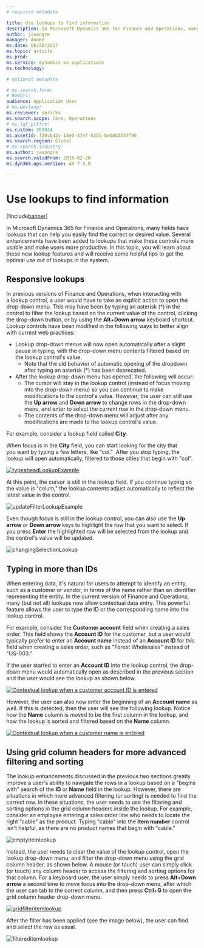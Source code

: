 ```yaml
---
# required metadata

title: Use lookups to find information
description: In Microsoft Dynamics 365 for Finance and Operations, many fields have lookups that can help you easily find the correct or desired value. Several enhancements have been added to lookups that make these controls more usable and make users more productive. In this topic, you will learn about these new lookup features and will receive some helpful tips to get the optimal use out of lookups in the system.  
author: jasongre
manager: AnnBe
ms.date: 06/20/2017
ms.topic: article
ms.prod: 
ms.service: dynamics-ax-applications
ms.technology: 

# optional metadata

# ms.search.form: 
# ROBOTS: 
audience: Application User
# ms.devlang: 
ms.reviewer: sericks
ms.search.scope: Core, Operations
# ms.tgt_pltfrm: 
ms.custom: 269934
ms.assetid: f20cbd2c-14e0-47e7-b351-8e60d3537f96
ms.search.region: Global
# ms.search.industry: 
ms.author: jasongre
ms.search.validFrom: 2016-02-28
ms.dyn365.ops.version: AX 7.0.0

---
```


# Use lookups to find information

[!include[banner](../includes/banner.md)]


In Microsoft Dynamics 365 for Finance and Operations, many fields have lookups that can help you easily find the correct or desired value. Several enhancements have been added to lookups that make these controls more usable and make users more productive. In this topic, you will learn about these new lookup features and will receive some helpful tips to get the optimal use out of lookups in the system.  

Responsive lookups
------------------

In previous versions of Finance and Operations, when interacting with a lookup control, a user would have to take an explicit action to open the drop-down menu. This may have been by typing an asterisk (\*) in the control to filter the lookup based on the current value of the control, clicking the drop-down button, or by using the **Alt**+**Down arrow** keyboard shortcut. Lookup controls have been modified in the following ways to better align with current web practices:

-   Lookup drop-down menus will now open automatically after a slight pause in typing, with the drop-down menu contents filtered based on the lookup control's value.
    -   Note that the old behavior of automatic opening of the dropdown after typing an asterisk (\*) has been deprecated.
-   After the lookup drop-down menu has opened, the following will occur:
    -   The cursor will stay in the lookup control (instead of focus moving into the drop-down menu) so you can continue to make modifications to the control's value. However, the user can still use the **Up arrow** and **Down arrow** to change rows in the drop-down menu, and enter to select the current row in the drop-down menu.
    -   The contents of the drop-down menu will adjust after any modifications are made to the lookup control's value.

For example, consider a lookup field called **City**. 

When focus is in the **City** field, you can start looking for the city that you want by typing a few letters, like "col."  After you stop typing, the lookup will open automatically, filtered to those cities that begin with "col". 

[![typeaheadLookupExample](./media/typeaheadlookupexample.png)](./media/typeaheadlookupexample.png) 

At this point, the cursor is still in the lookup field. If you continue typing so the value is "colum," the lookup contents adjust automatically to reflect the latest value in the control. 

![updateFilterLookupExample](./media/updatefilterlookupexample.png) 

Even though focus is still in the lookup control, you can also use the **Up arrow** or **Down arrow** keys to highlight the row that you want to select. If you press **Enter** the highlighted row will be selected from the lookup and the control's value will be updated. 

![changingSelectionLookup](./media/changingselectionlookup.png)

## Typing in more than IDs
When entering data, it's natural for users to attempt to identify an entity, such as a customer or vendor, in terms of the name rather than an identifier representing the entity. In the current version of Finance and Operations, many (but not all) lookups now allow contextual data entry. This powerful feature allows the user to type the ID or the corresponding name into the lookup control. 

For example, consider the **Customer account** field when creating a sales order. This field shows the **Account ID** for the customer, but a user would typically prefer to enter an **Account name** instead of an **Account ID** for this field when creating a sales order, such as "Forest Wholesales" instead of "US-003."

If the user started to enter an **Account ID** into the lookup control, the drop-down menu would automatically open as described in the previous section and the user would see the lookup as shown below.

[![Contextual lookup when a customer account ID is entered](./media/howtocontextuallookups-1.png)](./media/howtocontextuallookups-1.png)

However, the user can also now enter the beginning of an **Account name** as well. If this is detected, then the user will see the following lookup. Notice how the **Name** column is moved to be the first column in the lookup, and how the lookup is sorted and filtered based on the **Name** column.

[![Contextual lookup when a customer name is entered](./media/howtocontextuallookups-2.png)](./media/howtocontextuallookups-2.png)

## Using grid column headers for more advanced filtering and sorting
The lookup enhancements discussed in the previous two sections greatly improve a user's ability to navigate the rows in a lookup based on a "begins with" search of the **ID** or **Name** field in the lookup. However, there are situations in which more advanced filtering (or sorting) is needed to find the correct row. In these situations, the user needs to use the filtering and sorting options in the grid column headers inside the lookup. For example, consider an employee entering a sales order line who needs to locate the right "cable" as the product. Typing "cable" into the **Item number** control isn't helpful, as there are no product names that begin with "cable." 

![emptyitemlookup](./media/emptyitemlookup.png) 

Instead, the user needs to clear the value of the lookup control, open the lookup drop-down menu, and filter the drop-down menu using the grid column header, as shown below. A mouse (or touch) user can simply click (or touch) any column header to access the filtering and sorting options for that column. For a keyboard user, the user simply needs to press **Alt**+**Down** **arrow** a second time to move focus into the drop-down menu, after which the user can tab to the correct column, and then press **Ctrl**+**G** to open the grid column header drop-down menu. 

[![gridfilteritemlookup](./media/gridfilteritemlookup.png)](./media/gridfilteritemlookup.png) 

After the filter has been applied (see the image below), the user can find and select the row as usual. 

![filtereditemlookup](./media/filtereditemlookup.png)



